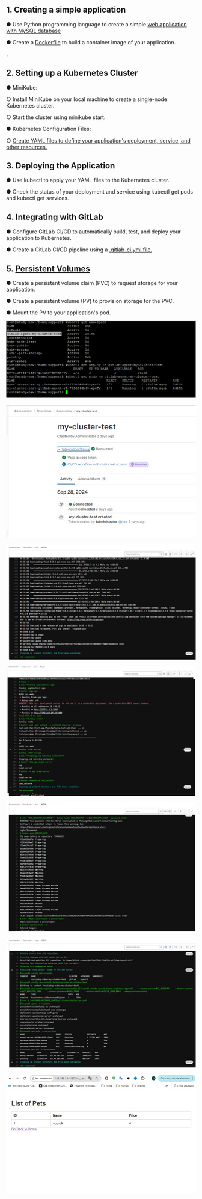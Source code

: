 
## 1. Creating a simple application

●      Use Python programming language to create a simple [web application with MySQL database](https://github.com/Visemir/step4-kuber/tree/main/src)

●      Create a [Dockerfile](https://github.com/Visemir/step4-kuber/blob/main/src/Dockerfile) to build a container image of your application.

.

## 2. Setting up a Kubernetes Cluster

●      MiniKube:

○      Install MiniKube on your local machine to create a single-node Kubernetes cluster.

○      Start the cluster using minikube start.

●      Kubernetes Configuration Files:

○      [Create YAML files to define your application's deployment, service, and other resources.](https://github.com/Visemir/step4-kuber/tree/main/cluster)

## 3. Deploying the Application

●      Use kubectl to apply your YAML files to the Kubernetes cluster.

●      Check the status of your deployment and service using kubectl get pods and kubectl get services.

## 4. Integrating with GitLab

●      Configure GitLab CI/CD to automatically build, test, and deploy your application to Kubernetes.

●      Create a GitLab CI/CD pipeline using a [.gitlab-ci.yml file.](https://github.com/Visemir/step4-kuber/blob/main/.gitlab-ci.yml)

## 5. [Persistent Volumes](https://github.com/Visemir/step4-kuber/blob/main/cluster/add-volumes.yaml)

●      Create a persistent volume claim (PVC) to request storage for your application.

●      Create a persistent volume (PV) to provision storage for the PVC.

●      Mount the PV to your application's pod.

![](https://github.com/Visemir/step4-kuber/blob/main/image/kuber.jpg)

![](https://github.com/Visemir/step4-kuber/blob/main/image/cluster.jpg)

![](https://github.com/Visemir/step4-kuber/blob/main/image/build.jpg)

![](https://github.com/Visemir/step4-kuber/blob/main/image/test.jpg)

![](https://github.com/Visemir/step4-kuber/blob/main/image/push.jpg)

![](https://github.com/Visemir/step4-kuber/blob/main/image/deploy.jpg)

![](https://github.com/Visemir/step4-kuber/blob/main/image/site.jpg)





